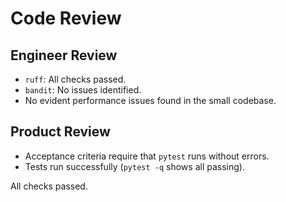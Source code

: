 # Code Review

## Engineer Review
- `ruff`: All checks passed.
- `bandit`: No issues identified.
- No evident performance issues found in the small codebase.

## Product Review
- Acceptance criteria require that `pytest` runs without errors.
- Tests run successfully (`pytest -q` shows all passing).

All checks passed.
